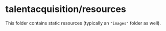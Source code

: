 # talentacquisition/resources

This folder contains static resources (typically an `"images"` folder as well).
